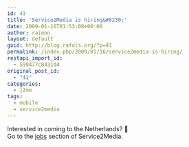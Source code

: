 ```yaml
---
id: 41
title: 'Service2Media is hiring&#8230;'
date: 2009-01-16T01:53:08+00:00
author: raimon
layout: default
guid: http://blog.rafols.org/?p=41
permalink: /index.php/2009/01/16/service2media-is-hiring/
restapi_import_id:
  - 599477c8431d4
original_post_id:
  - "41"
categories:
  - j2me
tags:
  - mobile
  - service2media
---
```

Interested in coming to the Netherlands? 🙂  
Go to the [jobs](http://jobs.service2media.com) section of Service2Media.
